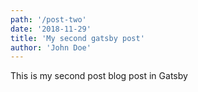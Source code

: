```yaml
---
path: '/post-two'
date: '2018-11-29'
title: 'My second gatsby post'
author: 'John Doe'
---
```



This is my second post blog post in Gatsby